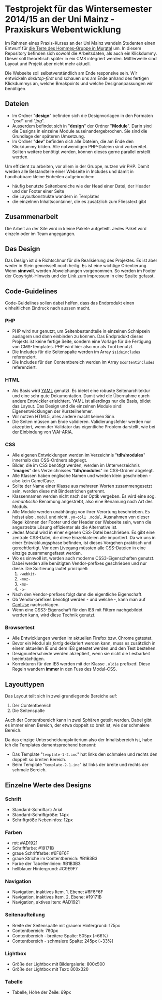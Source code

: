 # Testprojekt für das Wintersemester 2014/15 an der Uni Mainz - Praxiskurs Webentwicklung

Im Rahmen eines Praxis-Kurses an der Uni Mainz wandeln Studenten einen Entwurf für [die Terre des Hommes-Gruppe in Murgtal](http://www.tdh-murgtal.de/) um. In diesem Repository befinden sich sowohl die Arbeitsdaten, als auch ein Klickdummy. Dieser soll theoretisch später in ein CMS integriert werden. Mittlerweile sind Layout und Projekt aber nicht mehr aktuell.

Die Webseite soll selbstverständlich am Ende responsive sein. Wir entwickeln *desktop-first* und schauen uns am Ende anhand des fertigen Klickdummys an, welche Breakpoints und welche Designanpassungen wir benötigen.

## Dateien

- Im Ordner "**design**" befinden sich die Designvorlagen in den Formaten "*psd*" und "*jpg*".
- Ausserdem befindet sich in "**design**" der Ordner "**Module**". Darin sind die Designs in einzelne Module auseinandergebrochen. Sie sind die Grundlage der späteren Umsetzung.
- Im Ordner "**dev**" befinden sich alle Dateien, die am Ende den Klickdummy bilden. Alle notwendigen PHP-Dateien sind vorbereitet. Sollten weitere benötigt werden, können dieses gerne parallel erstellt werden.

Um effizient zu arbeiten, vor allem in der Gruppe, nutzen wir PHP. Damit werden alle Bestandteile einer Webseite in Includes und damit in handhabbare kleine Einheiten aufgebrochen:

- häufig benutzte Seitenbereiche wie der Head einer Datei, der Header und der Footer einer Seite
- die Layoutkonstrukte wandern in Templates
- die einzelnen Inhaltscontainer, die es zusätzlich zum Fliesstext gibt

## Zusammenarbeit

Die Arbeit an der Site wird in kleine Pakete aufgeteilt. Jedes Paket wird einzeln oder im Team angegangen.  

## Das Design

Das Design ist die Richtschnur für die Realisierung des Projektes. Es ist aber weder in Stein gemeisselt noch heilig. Es ist eine wichtige Orientierung. Wenn **sinnvoll**, werden Abweichungen vorgenommen. So werden im Footer der Copyright-Hinweis und der Link zum Impressum in eine Spalte gefasst.

## Code-Guidelines

Code-Guidelines sollen dabei helfen, dass das Endprodukt einen einheitlichen Eindruck nach aussen macht.

### PHP

- PHP wird nur genutzt, um Seitenbestandteile in einzelnen Schnipseln auslagern und dann einbinden zu können. Das Endprodukt dieses Projekts ist keine fertige Seite, sondern eine Vorlage für die Fertigung von CMS-Templates. PHP wird hier also nur als Tool benutzt.
- Die Includes für die Seitenspalte werden im Array ``$sideincludes`` referenziert.
- Die Includes für den Contentbereich werden im Array ``$contentincludes`` referenziert.

### HTML

- Als Basis wird [YAML](http://yaml.de) genutzt. Es bietet eine robuste Seitenarchitektur und eine sehr gute Dokumentation. Damit wird die Übernahme durch andere Entwickler erleichtert. YAML ist allerdings nur die Basis, bildet das Layout. Das Design und die einzelnen Module sind Eigenentwicklungen der Kursteilnehmer.
- Wir nutzen HTML5, alles andere macht keinen Sinn.
- Die Seiten müssen am Ende validieren. Validierungsfehler werden nur akzeptiert, wenn der Validator das eigentliche Problem darstellt, wie bei der Einbindung von WAI-ARIA.

### CSS

- Alle eigenen Entwicklungen werden im Verzeichnis "**tdh/modules**" innerhalb des CSS-Ordners abgelegt.
- Bilder, die im CSS benötigt werden, werden im Unterverzeichnis "**images**" des Verzeichnisses "**tdh/modules**" im CSS-Ordner abgelegt.
- Alle Klassen haben englische Namen und werden klein geschrieben - also kein CamelCase.
- Sollte der Name einer Klasse aus mehreren Worten zusammengesetzt sein, werden diese mit Bindestrichen getrennt.
- Klassennamen werden nicht nach der Optik vergeben. Es wird eine sog. *semantische* Benamung angestrebt, also eine Benamung nach Art des Moduls.
- Alle Module werden unabhängig von ihrer Verortung beschrieben. Es heisst also ``.modul`` und nicht ``.ym-col1 .modul``. Ausnahmen von dieser Regel können der Footer und der Header der Webseite sein, wenn die angestrebte Lösung effizienter als die Alternative ist.
- Jedes Modul wird in einer eigenen CSS-Datei beschrieben. Es gibt eine zentrale CSS-Datei, die diese Einzeldateien alle importiert. Da wir uns in einer Entwicklungsphase befinden, ist dieses Vorgehen praktisch und gerechtfertigt. Vor dem Livegang müssten alle CSS-Dateien in eine einzige zusammengefasst werden.
- Wo es sinnvoll ist, werden auch moderne CSS3-Eigenschaften genutzt. Dabei werden alle benötigten Vendor-prefixes geschrieben und nur diese. Die Sortierung lautet prinzipiell:
    1. ``-webkit-``
    2.  ``-moz-``
    3. ``-ms-``
    4. ``-o-``
- Nach den Vendor-prefixes folgt dann die eigentliche Eigenschaft.
- Ob Vendor-prefixes benötigt werden - und welche -, kann man auf [CanIUse](http://caniuse.com) nachschlagen.
- Wenn eine CSS3-Eigenschaft für den IE8 mit Filtern nachgebildet werden kann, wird diese Technik genutzt.

### Browsertest  

- Alle Entwicklungen werden im aktuellen Firefox bzw. Chrome getestet.
- Bevor ein Modul als *fertig* deklariert werden kann, muss es zusätzlich in einem aktuellen IE und dem IE8 getestet werden und den Test bestehen.
- Designunterschiede werden akzeptiert, wenn sie nicht die Lesbarkeit beeinträchtigen.
- Korrekturen für den IE8 werden mit der Klasse ``.oldie`` prefixed. Diese Regeln wandern **immer** in den Fuss des Modul-CSS.

## Layouttypen

Das Layout teilt sich in zwei grundlegende Bereiche auf:

1. Der Contentbereich
2. Die Seitenspalte

Auch der Contentbereich kann in zwei Sphären geteilt werden. Dabei gibt es immer einen Bereich, der etwa doppelt so breit ist, wie der schmalere Bereich.

Da das einzige Unterscheidungskriterium also der Inhaltsbereich ist, habe ich die Templates dementsprechend benannt:

- Das Template "``template-1-2.inc``" hat links den schmalen und rechts den doppelt so breiten Bereich.
- Beim Template "``template-2-1.inc``" ist links der breite und rechts der schmale Bereich.


## Einzelne Werte des Designs

### Schrift

- Standard-Schriftart: Arial
- Standard-Schriftgröße: 14px
- Schriftgröße Nebeninfos: 12px

### Farben

- rot: #AD1921
- Schriftfarbe: #19171B
- graue Schriftfarbe: #6F6F6F
- graue Striche im Contentbereich: #B1B3B3
- Farbe der Tabellenlinien: #B1B3B3
- hellblauer Hintergrund: #C9E9F7

### Navigation

- Navigation, inaktives Item, 1. Ebene: #6F6F6F
- Navigation, inaktives Item, 2. Ebene: #19171B
- Navigation, aktives Item: #AD1921

### Seitenaufteilung

- Breite der Seitenspalte mit grauem Hintergrund: 175px
- Contentbereich: 760px
- Contentbereich - breitere Spalte: 505px (~66%)
- Contentbereich - schmalere Spalte: 245px (~33%)

### Lightbox

- Größe der Lightbox mit Bildergalerie: 800x500
- Größe der Lightbox mit Text: 800x320

### Tabelle

- Tabelle, Höhe der Zeile: 69px

